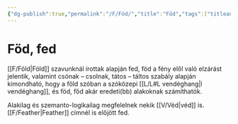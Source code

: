 ```yaml
---
{"dg-publish":true,"permalink":"/F/Föd/","title":"Föd","tags":["titleandheadingonedontmatch"],"created":"2023-10-21T10:13","updated":"2025-06-07T19:19"}
---
```



# Föd, fed

[[F/Föld\|Föld]] szavunknál írottak alapján fed, föd a fény elől való elzárást jelentik, valamint csónak – csolnak, tátos – táltos szabály alapján kimondható, hogy a föld szóban a szóközepi [[L/L#L vendéghang\|l vendéghang]], és föd, főd akár eredeti(bb) alakoknak számíthatók.  

Alakilag és szemanto-logikailag megfelelnek nekik [[V/Véd\|véd]] is.  
[[F/Feather\|Feather]] címnél is előjött fed.  